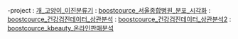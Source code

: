 -project 
: [개_고양이_이진분류기](cat_dog_binary_classifier.ipynb)
: [boostcource_서울종합병원_분포_시각화](boostcourse강의1_서울종합병원분포.ipynb)
: [boostcource_건강검진데이터_상관분석](boostcourse강의2_가설검정.ipynb)
: [boostcource_건강검진데이터_상관분석2](boostcourse강의2_가설검정(상관분석).ipynb)
: [boostcource_kbeauty_온라인판매분석](boostcourse강의3_kbeauty분석.ipynb)

